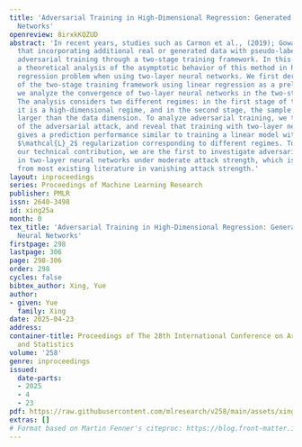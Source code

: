 ```yaml
---
title: 'Adversarial Training in High-Dimensional Regression: Generated Data and Neural
  Networks'
openreview: 8irxkKQZUD
abstract: 'In recent years, studies such as Carmon et al., (2019); Gowal et al., (2021)  demonstrate
  that incorporating additional real or generated data with pseudo-labels can enhance
  adversarial training through a two-stage training framework. In this paper, we perform
  a theoretical analysis of the asymptotic behavior of this method in high-dimensional
  regression problem when using two-layer neural networks. We first derive the asymptotics
  of the two-stage training framework using linear regression as a preliminary. Then,
  we analyze the convergence of two-layer neural networks in the two-stage framework.
  The analysis considers two different regimes: in the first stage of the framework,
  it is a high-dimensional regime, and in the second stage, the sample size is much
  larger than the data dimension. To analyze adversarial training, we track the change
  of the adversarial attack, and reveal that training with two-layer neural networks
  gives a prediction performance similar to training a linear model with some particular
  $\mathcal{L}_2$ regularization corresponding to different regimes. To highlight
  our technical contribution, we are the first to investigate adversarial training
  in two-layer neural networks under moderate attack strength, which is different
  from most existing literature in vanishing attack strength.'
layout: inproceedings
series: Proceedings of Machine Learning Research
publisher: PMLR
issn: 2640-3498
id: xing25a
month: 0
tex_title: 'Adversarial Training in High-Dimensional Regression: Generated Data and
  Neural Networks'
firstpage: 298
lastpage: 306
page: 298-306
order: 298
cycles: false
bibtex_author: Xing, Yue
author:
- given: Yue
  family: Xing
date: 2025-04-23
address:
container-title: Proceedings of The 28th International Conference on Artificial Intelligence
  and Statistics
volume: '258'
genre: inproceedings
issued:
  date-parts:
  - 2025
  - 4
  - 23
pdf: https://raw.githubusercontent.com/mlresearch/v258/main/assets/xing25a/xing25a.pdf
extras: []
# Format based on Martin Fenner's citeproc: https://blog.front-matter.io/posts/citeproc-yaml-for-bibliographies/
---
```

